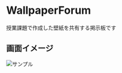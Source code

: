 # WallpaperForum
授業課題で作成した壁紙を共有する掲示板です

## 画面イメージ
![サンプル](https://raw.githubusercontent.com/Dosugamea/SenpaiBukuro/master/wallpaper_forum.PNG "サンプル")